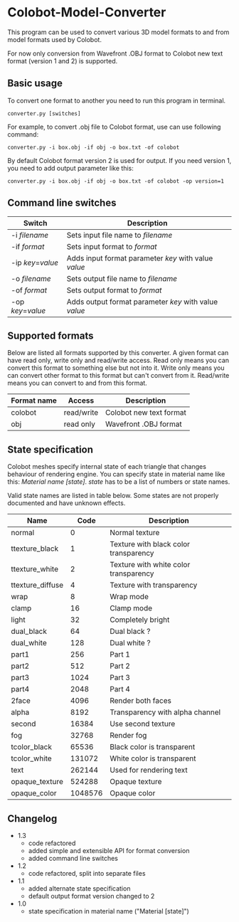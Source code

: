 Colobot-Model-Converter
=======================

This program can be used to convert various 3D model formats to and from model formats used by Colobot.

For now only conversion from Wavefront .OBJ format to Colobot new text format (version 1 and 2) is supported.


Basic usage
-----------

To convert one format to another you need to run this program in terminal.

```
converter.py [switches]
```

For example, to convert .obj file to Colobot format, use can use following command:

```
converter.py -i box.obj -if obj -o box.txt -of colobot
```

By default Colobot format version 2 is used for output. If you need version 1, you need to add output parameter like this:

```
converter.py -i box.obj -if obj -o box.txt -of colobot -op version=1
```


Command line switches
---------------------

Switch             | Description
-------------------|----------------------------------------
-i *filename*      | Sets input file name to *filename*
-if *format*       | Sets input format to *format*
-ip *key*=*value*  | Adds input format parameter *key* with value *value*
-o *filename*      | Sets output file name to *filename*
-of *format*       | Sets output format to *format*
-op *key*=*value*  | Adds output format parameter *key* with value *value*


Supported formats
-----------------

Below are listed all formats supported by this converter. A given format can have read only, write only and read/write access. Read only means you can convert this format to something else but not into it. Write only means you can convert other format to this format but can't convert from it. Read/write means you can convert to and from this format.

Format name      | Access     | Description
-----------------|------------|---------------------------
colobot          | read/write | Colobot new text format
obj              | read only  | Wavefront .OBJ format


State specification
-------------------

Colobot meshes specify internal state of each triangle that changes behaviour of rendering engine. You can specify state in material name like this: *Material name [state]*. *state* has to be a list of numbers or state names.

Valid state names are listed in table below. Some states are not properly documented and have unknown effects.

Name                | Code    | Description
--------------------|---------|---------------------------------------
normal              | 0       | Normal texture
ttexture_black      | 1       | Texture with black color transparency
ttexture_white      | 2       | Texture with white color transparency
ttexture_diffuse    | 4       | Texture with transparency
wrap                | 8       | Wrap mode
clamp               | 16      | Clamp mode
light               | 32      | Completely bright
dual_black          | 64      | Dual black ?
dual_white          | 128     | Dual white ?
part1               | 256     | Part 1
part2               | 512     | Part 2
part3               | 1024    | Part 3
part4               | 2048    | Part 4
2face               | 4096    | Render both faces
alpha               | 8192    | Transparency with alpha channel
second              | 16384   | Use second texture
fog                 | 32768   | Render fog
tcolor_black        | 65536   | Black color is transparent
tcolor_white        | 131072  | White color is transparent
text                | 262144  | Used for rendering text
opaque_texture      | 524288  | Opaque texture
opaque_color        | 1048576 | Opaque color


Changelog
---------

- 1.3
  - code refactored
  - added simple and extensible API for format conversion
  - added command line switches
- 1.2
  - code refactored, split into separate files
- 1.1
  - added alternate state specification
  - default output format version changed to 2
- 1.0
  - state specification in material name ("Material [state]")